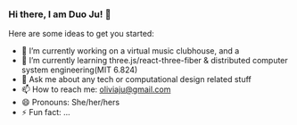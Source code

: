 ### Hi there, I am Duo Ju! 👋

Here are some ideas to get you started:

- 🔭 I’m currently working on a virtual music clubhouse, and a
- 🌱 I’m currently learning three.js/react-three-fiber & distributed computer system engineering(MIT 6.824)
- 💬 Ask me about any tech or computational design related stuff
- 📫 How to reach me: oliviaju@gmail.com
- 😄 Pronouns: She/her/hers
- ⚡ Fun fact: ...

